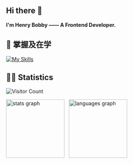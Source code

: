 ## Hi there 👋

**I'm Henry Bobby —— A Frontend Developer.**

## 🚀 掌握及在学

[![My Skills](https://skillicons.dev/icons?i=react,nextjs,vue,vite,nuxt,ts,js,html,css,tailwind,sass,webpack,rollupjs,nodejs,git,vscode,solidjs,svelte,python,php&perline=10)](https://github.com/oOBobbyOo)

## 👨‍💻 Statistics

![Visitor Count](https://profile-counter.glitch.me/oOBobbyOo/count.svg)

<div>
  <img src="https://github-readme-stats.vercel.app/api?show_icons=true&theme=transparent&username=oOBobbyOo" height="160" alt="stats graph"  />
  &nbsp
  <img src="https://github-readme-stats.vercel.app/api/top-langs?layout=compact&card_width=380&theme=transparent&username=oOBobbyOo" height="160" alt="languages graph"  />
</div>

<!-- ![GitHub stats](https://github-readme-stats.vercel.app/api?username=oOBobbyOo&show_icons=true&theme=transparent)

[![Top Langs](https://github-readme-stats.vercel.app/api/top-langs/?username=oOBobbyOo&layout=compact&theme=transparent)](https://github.com/oOBobbyOo/github-readme-stats) -->

<!-- ![rainbow gif](https://raw.githubusercontent.com/oOBobbyOo/oOBobbyOo/main/profile-3d-contrib/profile-night-rainbow.svg)
 -->

